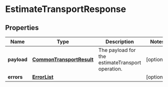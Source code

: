 
# EstimateTransportResponse

## Properties
Name | Type | Description | Notes
------------ | ------------- | ------------- | -------------
**payload** | [**CommonTransportResult**](CommonTransportResult.md) | The payload for the estimateTransport operation. |  [optional]
**errors** | [**ErrorList**](../ErrorList.md) |  |  [optional]



